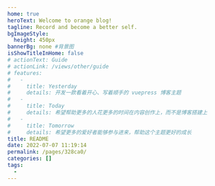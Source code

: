 ```yaml
---
home: true
heroText: Welcome to orange blog!
tagline: Record and become a better self.
bgImageStyle: 
  height: 450px
bannerBg: none #背景图
isShowTitleInHome: false
# actionText: Guide
# actionLink: /views/other/guide
# features: 
#   - 
#     title: Yesterday
#     details: 开发一款看着开心、写着顺手的 vuepress 博客主题
#   - 
#     title: Today
#     details: 希望帮助更多的人花更多的时间在内容创作上，而不是博客搭建上
#   - 
#     title: Tomorrow
#     details: 希望更多的爱好者能够参与进来，帮助这个主题更好的成长
title: README
date: 2022-07-07 11:19:14
permalink: /pages/328ca0/
categories: []
tags: 
  - 
---
```

